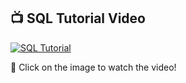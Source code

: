 ## 📺 SQL Tutorial Video

[![SQL Tutorial](https://img.youtube.com/vi/clDh8p3XB_U/maxresdefault.jpg)](https://www.youtube.com/watch?v=clDh8p3XB_U)

🔹 Click on the image to watch the video!

